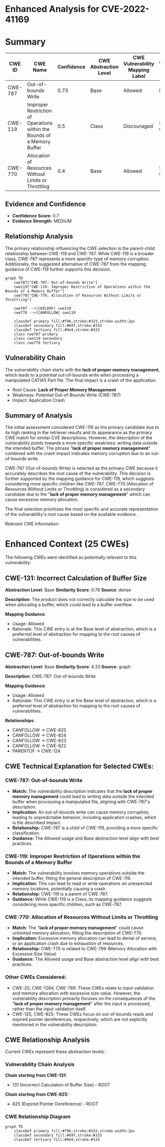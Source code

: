 # Enhanced Analysis for CVE-2022-41169

# Summary
| CWE ID | CWE Name | Confidence | CWE Abstraction Level | CWE Vulnerability Mapping Label | CWE-Vulnerability Mapping Notes |
|---|---|---|---|---|---|
| CWE-787 | Out-of-bounds Write | 0.75 | Base | Allowed | Primary CWE |
| CWE-119 | Improper Restriction of Operations within the Bounds of a Memory Buffer | 0.5 | Class | Discouraged | Secondary Candidate |
| CWE-770 | Allocation of Resources Without Limits or Throttling | 0.4 | Base | Allowed | Secondary Candidate |

## Evidence and Confidence

*   **Confidence Score:** 0.7
*   **Evidence Strength:** MEDIUM

## Relationship Analysis
The primary relationship influencing the CWE selection is the parent-child relationship between CWE-119 and CWE-787. While CWE-119 is a broader class, CWE-787 represents a more specific type of memory corruption. Additionally, the suggested alternative of CWE-787 from the mapping guidance of CWE-119 further supports this decision.
```mermaid
graph TD
    cwe787["CWE-787: Out-of-bounds Write"]
    cwe119["CWE-119: Improper Restriction of Operations within the Bounds of a Memory Buffer"]
    cwe770["CWE-770: Allocation of Resources Without Limits or Throttling"]

    cwe787 -->|CHILDOF| cwe119
    cwe770 -->|CANFOLLOW| cwe119

    classDef primary fill:#f96,stroke:#333,stroke-width:2px
    classDef secondary fill:#69f,stroke:#333
    classDef tertiary fill:#9e9,stroke:#333
    class cwe787 primary
    class cwe119 secondary
    class cwe770 tertiary
```

## Vulnerability Chain
The vulnerability chain starts with the **lack of proper memory management**, which leads to a potential out-of-bounds write when processing a manipulated CATIA5 Part file. The final impact is a crash of the application.
  - Root Cause: **Lack of Proper Memory Management**
  - Weakness: Potential Out-of-Bounds Write (CWE-787)
  - Impact: Application Crash

## Summary of Analysis
The initial assessment considered CWE-119 as the primary candidate due to its high ranking in the retriever results and its appearance as the primary CWE match for similar CVE descriptions. However, the description of the vulnerability points towards a more specific weakness: writing data outside the intended buffer. The phrase "**lack of proper memory management**" combined with the crash impact indicates memory corruption due to an out-of-bounds write.

CWE-787 (Out-of-bounds Write) is selected as the primary CWE because it accurately describes the root cause of the vulnerability. This decision is further supported by the mapping guidance for CWE-119, which suggests considering more specific children like CWE-787.
CWE-770 (Allocation of Resources Without Limits or Throttling) is considered as a secondary candidate due to the "**lack of proper memory management**" which can cause excessive memory allocation.

The final selection prioritizes the most specific and accurate representation of the vulnerability's root cause based on the available evidence.

Relevant CWE Information:

# Enhanced Context (25 CWEs)
The following CWEs were identified as potentially relevant to this vulnerability:

## CWE-131: Incorrect Calculation of Buffer Size
**Abstraction Level**: Base
**Similarity Score**: 0.78
**Source**: dense

**Description**:
The product does not correctly calculate the size to be used when allocating a buffer, which could lead to a buffer overflow.

**Mapping Guidance**:
- Usage: Allowed
- Rationale: This CWE entry is at the Base level of abstraction, which is a preferred level of abstraction for mapping to the root causes of vulnerabilities.

## CWE-787: Out-of-bounds Write
**Abstraction Level**: Base
**Similarity Score**: 4.33
**Source**: graph

**Description**:
CWE-787: Out-of-bounds Write

**Mapping Guidance**:
- Usage: Allowed
- Rationale: This CWE entry is at the Base level of abstraction, which is a preferred level of abstraction for mapping to the root causes of vulnerabilities.

**Relationships**:
- CANFOLLOW -> CWE-825
- CANFOLLOW -> CWE-824
- CANFOLLOW -> CWE-823
- CANFOLLOW -> CWE-822
- PARENTOF -> CWE-124

## CWE Technical Explanation for Selected CWEs:

### CWE-787: Out-of-bounds Write
*   **Match:** The vulnerability description indicates that the **lack of proper memory management** could lead to writing data outside the intended buffer when processing a manipulated file, aligning with CWE-787's description.
*   **Implication:** An out-of-bounds write can cause memory corruption, leading to unpredictable behavior, including application crashes, which is the described impact.
*   **Relationship:** CWE-787 is a child of CWE-119, providing a more specific classification.
*   **Guidance:** The Allowed usage and Base abstraction level align with best practices.

### CWE-119: Improper Restriction of Operations within the Bounds of a Memory Buffer
*   **Match:** The vulnerability involves memory operations outside the intended buffer, fitting the general description of CWE-119.
*   **Implication:** This can lead to read or write operations on unexpected memory locations, potentially causing a crash.
*   **Relationship:** CWE-119 is a parent of CWE-787.
*   **Guidance:** While CWE-119 is a Class, its mapping guidance suggests considering more specific children, such as CWE-787.

### CWE-770: Allocation of Resources Without Limits or Throttling
*   **Match:** The "**lack of proper memory management**" could cause unlimited memory allocation, fitting the description of CWE-770.
*   **Implication:** Excessive memory allocation can lead to denial of service, or an application crash due to exhaustion of resources.
*   **Relationship:** CWE-770 is related to CWE-789 (Memory Allocation with Excessive Size Value)
*   **Guidance:** The Allowed usage and Base abstraction level align with best practices.

### Other CWEs Considered:
*   CWE-20, CWE-1284, CWE-789: These CWEs relate to input validation and memory allocation with excessive size value. However, the vulnerability description primarily focuses on the consequences of the "**lack of proper memory management**" after the input is processed, rather than the input validation itself.
*   CWE-125, CWE-825: These CWEs focus on out-of-bounds reads and expired pointer dereferences, respectively, which are not explicitly mentioned in the vulnerability description.


## CWE Relationship Analysis

Current CWEs represent these abstraction levels: .


### Vulnerability Chain Analysis

**Chain starting from CWE-131:**
- 131 (Incorrect Calculation of Buffer Size) - ROOT


**Chain starting from CWE-825:**
- 825 (Expired Pointer Dereference) - ROOT



### CWE Relationship Diagram

```mermaid
graph TD
    classDef primary fill:#f96,stroke:#333,stroke-width:2px
    classDef secondary fill:#69f,stroke:#333
    classDef tertiary fill:#9e9,stroke:#333
```
